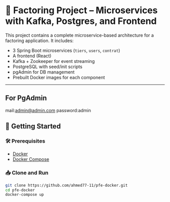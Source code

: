 # 🧾 Factoring Project – Microservices with Kafka, Postgres, and Frontend

This project contains a complete microservice-based architecture for a factoring application. It includes:

- 3 Spring Boot microservices (`tiers`, `users`, `contrat`)
- A frontend (React)
- Kafka + Zookeeper for event streaming
- PostgreSQL with seed/init scripts
- pgAdmin for DB management
- Prebuilt Docker images for each component

---

## For PgAdmin
mail:admin@admin.com
password:admin

## 🚀 Getting Started

### 🛠 Prerequisites

- [Docker](https://www.docker.com/get-started)
- [Docker Compose](https://docs.docker.com/compose/)

### 📥 Clone and Run

```bash
git clone https://github.com/ahmed77-11/pfe-docker.git
cd pfe-docker
docker-compose up
